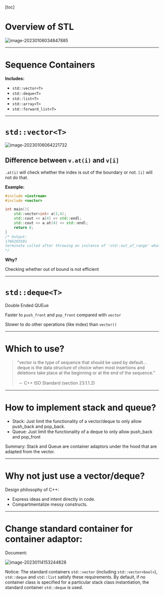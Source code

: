 [toc]

# Overview of STL

![image-20230106034847885](C:\Users\Lamfu\AppData\Roaming\Typora\typora-user-images\image-20230106034847885.png)

***

# Sequence Containers

**Includes:**

- `std::vector<T>`
- `std::deque<T>`
- `std::list<T>`
- `std::array<T>`
- `std::forward_list<T>`

***

# `std::vector<T>`

![image-20230106064221732](C:\Users\Lamfu\AppData\Roaming\Typora\typora-user-images\image-20230106064221732.png)

## Difference between `v.at(i)` and `v[i]`

`.at(i)` will check whether the index is out of the boundary or not. `[i]` will not do that.

**Example:**

```cpp
#include <iostream>
#include <vector>

int main(){
    std::vector<int> a(3,4);
    std::cout << a[4] << std::endl;
    std::cout << a.at(4) << std::endl;
    return 0;
}
/* Output:
1766203501
terminate called after throwing an instance of 'std::out_of_range' what():  vector::_M_range_check: __n (which is 4) >= this->size() (which is 3)
*/
```

**Why?**

Checking whether out of bound is not efficient

***

# `std::deque<T>`

Double Ended QUEue

Faster to `push_front` and `pop_front` compared with `vector`

Slower to do other operations (like index) than `vector()`

***

# Which to use?

> “vector is the type of sequence that should be used by default... deque is the data structure of choice when most insertions and deletions take place at the beginning or at the end of the sequence.” 
>
> ​																																		－ C++ ISO Standard (section 23.1.1.2)



***

# How to implement stack and queue?

- Stack: Just limit the functionality of a vector/deque to only allow push_back and pop_back.
- Queue: Just limit the functionality of a deque to only allow push_back and pop_front

Summary: Stack and Queue are container adaptors under the hood that are adapted from the vector.

***

# Why not just use a vector/deque?

Design philosophy of C++:

- Express ideas and intent directly in code.
- Compartmentalize messy constructs.

***

# Change standard container for container adaptor:

Document:

![image-20230114153244828](C:\Users\Lamfu\AppData\Roaming\Typora\typora-user-images\image-20230114153244828.png)

Notice: The standard containers `std::vector` (including `std::vector<bool>`), `std::deque` and `std::list` satisfy these requirements. By default, if no container class is specified for a particular stack class instantiation, the standard container `std::deque` is used.








